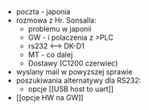- poczta - japonia
- rozmowa z Hr. Sonsalla:
	- problemu w japonii
	- GW - i polaczenia z >PLC
	- rs232 <--> DK-D1
	- MT - co dalej
	- Dostawy (C1200 czerwiec)
- wyslany mail w powyzszej sprawie
- poszukiwania alternatywy dla RS232:
	- opcje [[USB host to uart]]
- [[opcje HW na GW]]